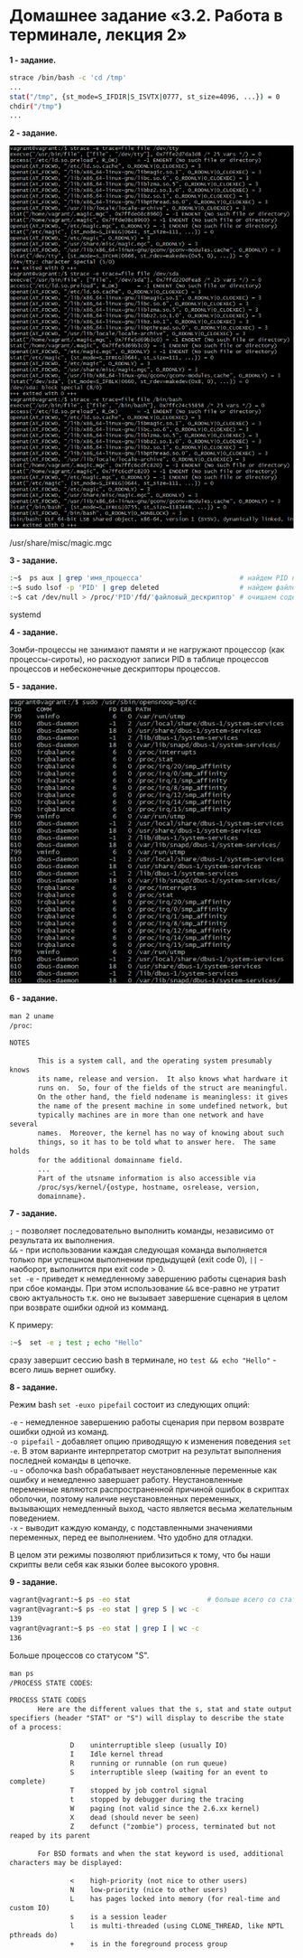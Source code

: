 # Домашнее задание «3.2. Работа в терминале, лекция 2»

**1 - задание.**

```bash
strace /bin/bash -c 'cd /tmp'
...
stat("/tmp", {st_mode=S_IFDIR|S_ISVTX|0777, st_size=4096, ...}) = 0
chdir("/tmp") 
...
```


**2 - задание.**

![2](2.gif)

/usr/share/misc/magic.mgc


  
**3 - задание.**

```bash
:~$  ps aux | grep 'имя_процесса'                        # найдем PID процесса нашего приложения
:~$ sudo lsof -p 'PID' | grep deleted                    # найдем файловый дескриптор удаленного файла
:~$ cat /dev/null > /proc/'PID'/fd/'файловый_дескриптор' # очищаем содержимое файла
```
systemd


**4 - задание.**    

Зомби-процессы не занимают памяти и не нагружают процессор (как процессы-сироты), но расходуют записи PID в таблице процессов процессов и небесконечные дескрипторы процессов.



**5 - задание.**

![5](5.gif)


**6 - задание.**

`man 2 uname`    
`/proc`:
```text
NOTES 

       This is a system call, and the operating system presumably knows
       its name, release and version.  It also knows what hardware it
       runs on.  So, four of the fields of the struct are meaningful.
       On the other hand, the field nodename is meaningless: it gives
       the name of the present machine in some undefined network, but
       typically machines are in more than one network and have several
       names.  Moreover, the kernel has no way of knowing about such
       things, so it has to be told what to answer here.  The same holds
       for the additional domainname field.
       ...
       Part of the utsname information is also accessible via
       /proc/sys/kernel/{ostype, hostname, osrelease, version,
       domainname}.
```



**7 - задание.**

`;` - позволяет последовательно выполнить команды, независимо от результата их выполнения.    
`&&` - при использовании каждая следующая команда выполняется только при успешном выполнении предыдущей (exit code 0), `||` - наоборот, выполнится при exit code > 0.    
`set -e` - приведет к немедленному завершению работы сценария bash при сбое команды. При этом использование `&&` все-равно не утратит свою актуальность т.к. оно не вызывает завершение сценария в целом при возврате ошибки одной из комманд.

К примеру:
```bash
:~$  set -e ; test ; echo "Hello"
```
сразу завершит сессию bash в терминале, но `test && echo "Hello"` - всего лишь вернет ошибку.



**8 - задание.**

Режим bash `set -euxo pipefail` состоит из следующих опций:    

`-e` - немедленное завершению работы сценария при первом возврате ошибки одной из команд.    
`-o pipefail` - добавляет опцию приводящую к изменения поведения `set -e`. В этом варианте интерпретатор смотрит на результат выполнения последней команды в цепочке.   
`-u` - оболочка bash обрабатывает неустановленные переменные как ошибку и немедленно завершает работу. Неустановленные переменные являются распространенной причиной ошибок в скриптах оболочки, поэтому наличие неустановленных переменных, вызывающих немедленный выход, часто является весьма желательным поведением.    
`-x` - выводит каждую команду, с подставленными значениями переменных, перед ее выполнением. Что удобно для отладки.

В целом эти режимы позволяют приблизиться к тому, что бы наши скрипты вели себя как языки более высокого уровня.




**9 - задание.**

```bash
vagrant@vagrant:~$ ps -eo stat                   # больше всего со статусом I и S
vagrant@vagrant:~$ ps -eo stat | grep S | wc -c
139
vagrant@vagrant:~$ ps -eo stat | grep I | wc -c
136
```
Больше процессов со статусом "S".

`man ps`    
`/PROCESS STATE CODES`:
```text
PROCESS STATE CODES
       Here are the different values that the s, stat and state output specifiers (header "STAT" or "S") will display to describe the state of a process:

               D    uninterruptible sleep (usually IO)
               I    Idle kernel thread
               R    running or runnable (on run queue)
               S    interruptible sleep (waiting for an event to complete)
               T    stopped by job control signal
               t    stopped by debugger during the tracing
               W    paging (not valid since the 2.6.xx kernel)
               X    dead (should never be seen)
               Z    defunct ("zombie") process, terminated but not reaped by its parent

       For BSD formats and when the stat keyword is used, additional characters may be displayed:

               <    high-priority (not nice to other users)
               N    low-priority (nice to other users)
               L    has pages locked into memory (for real-time and custom IO)
               s    is a session leader
               l    is multi-threaded (using CLONE_THREAD, like NPTL pthreads do)
               +    is in the foreground process group
```



